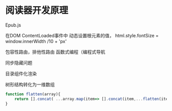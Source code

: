 # 阅读器开发原理
 Epub.js

 在DOM ContentLoaded事件中 动态设置根元素的值，
 html.style.fontSize = window.innerWidth /10 + 'px'

 
 包容性路由，排他性路由
 函数式编程（编程式导航
 
 同步隐藏问题

 目录组件化渲染

 树形结构转化为一维数组

 ```js
 function flatten(array){
     return [].concat( ...array.map(item=> [].concat(item,...flatten(item.subitems)) ))
 }
 ```